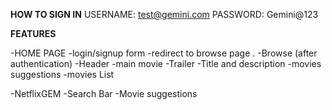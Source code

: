 **HOW TO SIGN IN**
USERNAME: test@gemini.com
PASSWORD: Gemini@123


**FEATURES**

-HOME PAGE
  -login/signup form
  -redirect to browse page
   .
-Browse (after authentication)
    -Header
    -main movie
         -Trailer
         -Title and description
    -movies suggestions
         -movies List


-NetflixGEM
   -Search Bar
   -Movie suggestions
